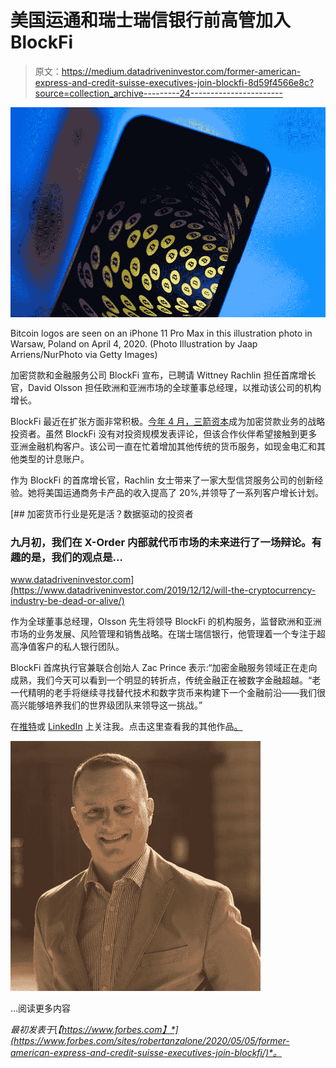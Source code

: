 # 美国运通和瑞士瑞信银行前高管加入 BlockFi

> 原文：<https://medium.datadriveninvestor.com/former-american-express-and-credit-suisse-executives-join-blockfi-8d59f4566e8c?source=collection_archive---------24----------------------->

![](img/1343d0144cf9f3d6002a3d51c689538b.png)

Bitcoin logos are seen on an iPhone 11 Pro Max in this illustration photo in Warsaw, Poland on April 4, 2020\. (Photo Illustration by Jaap Arriens/NurPhoto via Getty Images)

加密贷款和金融服务公司 BlockFi 宣布，已聘请 Wittney Rachlin 担任首席增长官，David Olsson 担任欧洲和亚洲市场的全球董事总经理，以推动该公司的机构增长。

BlockFi 最近在扩张方面非常积极。[今年 4 月，三箭资本](https://www.forbes.com/sites/robertanzalone/2020/04/09/three-arrows-capital-invests-in-blockfi-after-its-series-b-round/#7836ae8e518b)成为加密贷款业务的战略投资者。虽然 BlockFi 没有对投资规模发表评论，但该合作伙伴希望接触到更多亚洲金融机构客户。该公司一直在忙着增加其他传统的货币服务，如现金电汇和其他类型的计息账户。

作为 BlockFi 的首席增长官，Rachlin 女士带来了一家大型信贷服务公司的创新经验。她将美国运通商务卡产品的收入提高了 20%,并领导了一系列客户增长计划。

[](https://www.datadriveninvestor.com/2019/12/12/will-the-cryptocurrency-industry-be-dead-or-alive/) [## 加密货币行业是死是活？数据驱动的投资者

### 九月初，我们在 X-Order 内部就代币市场的未来进行了一场辩论。有趣的是，我们的观点是…

www.datadriveninvestor.com](https://www.datadriveninvestor.com/2019/12/12/will-the-cryptocurrency-industry-be-dead-or-alive/) 

作为全球董事总经理，Olsson 先生将领导 BlockFi 的机构服务，监督欧洲和亚洲市场的业务发展、风险管理和销售战略。在瑞士瑞信银行，他管理着一个专注于超高净值客户的私人银行团队。

BlockFi 首席执行官兼联合创始人 Zac Prince 表示:“加密金融服务领域正在走向成熟，我们今天可以看到一个明显的转折点，传统金融正在被数字金融超越。“老一代精明的老手将继续寻找替代技术和数字货币来构建下一个金融前沿——我们很高兴能够培养我们的世界级团队来领导这一挑战。”

在[推特](https://www.twitter.com/@robertanzalon15)或 [LinkedIn](https://www.linkedin.com/in/robertanzalonejr/) 上关注我。点击这里查看我的其他作品[。](https://medium.com/@ranzalonejr)

![](img/2460f9da65a0cb4dedcdeebf4327527f.png)

…阅读更多内容

*最初发表于*[*【https://www.forbes.com】*](https://www.forbes.com/sites/robertanzalone/2020/05/05/former-american-express-and-credit-suisse-executives-join-blockfi/)*。*